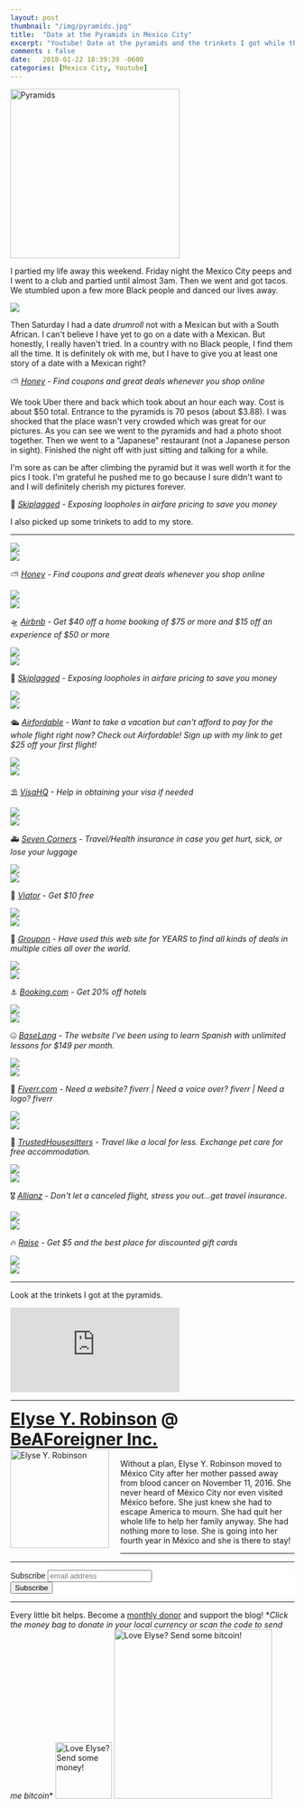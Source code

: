 ```yaml
---
layout: post
thumbnail: "/img/pyramids.jpg"
title:  "Date at the Pyramids in Mexico City"
excerpt: "Youtube! Date at the pyramids and the trinkets I got while there."
comments : false
date:   2018-01-22 18:39:39 -0600
categories: [Mexico City, Youtube]
---
```


<img src="/img/pyramids.jpg" width="300" height="300" alt="Pyramids">

I partied my life away this weekend. Friday night the Mexico City peeps and I went to a club and partied until almost 3am. Then we went and got tacos. We stumbled upon a few more Black people and danced our lives away.

<picture>
  <source srcset="/img/party.webp" type="image/webp">
  <source srcset="/img/party.jpg" type="image/jpeg">
<img src="/img/party.jpg">
</picture>

Then Saturday I had a date *drumroll* not with a Mexican but with a South African. I can't believe I have yet to go on a date with a Mexican. But honestly, I really haven't tried. In a country with no Black people, I find them all the time. It is definitely ok with me, but I have to give you at least one story of a date with a Mexican right?

⛅ <i><a href="https://joinhoney.com/ref/759tu9o" target="_blank">Honey</a> - Find coupons and great deals whenever you shop online</i><br>

We took Uber there and back which took about an hour each way. Cost is about $50 total. Entrance to the pyramids is 70 pesos (about $3.88). I was shocked that the place wasn't very crowded which was great for our pictures. As you can see we went to the pyramids and had a photo shoot together. Then we went to a "Japanese" restaurant (not a Japanese person in sight). Finished the night off with just sitting and talking for a while.

I'm sore as can be after climbing the pyramid but it was well worth it for the pics I took. I'm grateful he pushed me to go because I sure didn't want to and I will definitely cherish my pictures forever.

🎠 <i><a href="https://skiplagged.com/r/elyser" target="_blank">Skiplagged</a> - Exposing loopholes in airfare pricing to save you money</i><br>

I also picked up some trinkets to add to my store.

<hr>

<picture>
  <source srcset="/img/df pyramids (1).webp" type="image/webp">
  <source srcset="/img/df pyramids (1).jpg" type="image/jpeg">
<img src="/img/df pyramids (1).jpg">
</picture>
<br>

<picture>
  <source srcset="/img/df pyramids (2).webp" type="image/webp">
  <source srcset="/img/df pyramids (2).jpg" type="image/jpeg">
<img src="/img/df pyramids (2).jpg">
</picture>
<br>

⛅ <i><a href="https://joinhoney.com/ref/759tu9o" target="_blank">Honey</a> - Find coupons and great deals whenever you shop online</i><br>

<picture>
  <source srcset="/img/df pyramids (3).webp" type="image/webp">
  <source srcset="/img/df pyramids (3).jpg" type="image/jpeg">
<img src="/img/df pyramids (3).jpg">
</picture>
<br>

<picture>
  <source srcset="/img/df pyramids (4).webp" type="image/webp">
  <source srcset="/img/df pyramids (4).jpg" type="image/jpeg">
<img src="/img/df pyramids (4).jpg">
</picture>
<br>

🛸 <i><a href="https://www.airbnb.com/c/elyser93?currency=USD" target="_blank">Airbnb</a> - Get $40 off a home booking of $75 or more and $15 off an experience of $50 or more</i><br>

<picture>
  <source srcset="/img/df pyramids (5).webp" type="image/webp">
  <source srcset="/img/df pyramids (5).jpg" type="image/jpeg">
<img src="/img/df pyramids (5).jpg">
</picture>
<br>

<picture>
  <source srcset="/img/df pyramids (6).webp" type="image/webp">
  <source srcset="/img/df pyramids (6).jpg" type="image/jpeg">
<img src="/img/df pyramids (6).jpg">
</picture>
<br>

🎠 <i><a href="https://skiplagged.com/r/elyser" target="_blank">Skiplagged</a> - Exposing loopholes in airfare pricing to save you money</i><br>

<picture>
  <source srcset="/img/df pyramids (7).webp" type="image/webp">
  <source srcset="/img/df pyramids (7).jpg" type="image/jpeg">
<img src="/img/df pyramids (7).jpg">
</picture>
<br>

<picture>
  <source srcset="/img/df pyramids (8).webp" type="image/webp">
  <source srcset="/img/df pyramids (8).jpg" type="image/jpeg">
<img src="/img/df pyramids (8).jpg">
</picture>
<br>

🛳️ <i><a href="https://www.airfordable.com/referred?referrer=5a68bfc9535a390036c934f7" target="_blank">Airfordable</a> - Want to take a vacation but can't afford to pay for the whole flight right now? Check out Airfordable! Sign up with my link to get $25 off your first flight!</i><br>

<picture>
  <source srcset="/img/df pyramids (9).webp" type="image/webp">
  <source srcset="/img/df pyramids (9).jpg" type="image/jpeg">
<img src="/img/df pyramids (9).jpg">
</picture>
<br>

<picture>
  <source srcset="/img/df pyramids (10).webp" type="image/webp">
  <source srcset="/img/df pyramids (10).jpg" type="image/jpeg">
<img src="/img/df pyramids (10).jpg">
</picture>
<br>

⛱️ <i><a href="https://www.visahq.com/?a_aid=vaff9616" target="_blank">VisaHQ</a> - Help in obtaining your visa if needed</i><br>

<picture>
  <source srcset="/img/df pyramids (11).webp" type="image/webp">
  <source srcset="/img/df pyramids (11).jpg" type="image/jpeg">
<img src="/img/df pyramids (11).jpg">
</picture>
<br>

<picture>
  <source srcset="/img/df pyramids (12).webp" type="image/webp">
  <source srcset="/img/df pyramids (12).jpg" type="image/jpeg">
<img src="/img/df pyramids (12).jpg">
</picture>
<br>

🚑 <i><a href="https://www.sevencorners.com/?a=7EA9D670-6805-4F0F-AB1C-804BD2C35B7D&z=HGP2SEQ" target="_blank">Seven Corners</a> - Travel/Health insurance in case you get hurt, sick, or lose your luggage</i><br>

<picture>
  <source srcset="/img/df pyramids (13).webp" type="image/webp">
  <source srcset="/img/df pyramids (13).jpg" type="image/jpeg">
<img src="/img/df pyramids (13).jpg">
</picture>
<br>

<picture>
  <source srcset="/img/df pyramids (14).webp" type="image/webp">
  <source srcset="/img/df pyramids (14).jpg" type="image/jpeg">
<img src="/img/df pyramids (14).jpg">
</picture>
<br>

🛴 <i><a href="https://www.awin1.com/awclick.php?gid=385121&mid=11018&awinaffid=323811&linkid=2598552&clickref=" target="_blank">Viator</a> - Get $10 free</i><br>

<picture>
  <source srcset="/img/df pyramids (15).webp" type="image/webp">
  <source srcset="/img/df pyramids (15).jpg" type="image/jpeg">
<img src="/img/df pyramids (15).jpg">
</picture>
<br>

<picture>
  <source srcset="/img/df pyramids (16).webp" type="image/webp">
  <source srcset="/img/df pyramids (16).jpg" type="image/jpeg">
<img src="/img/df pyramids (16).jpg">
</picture>
<br>

🗿 <i><a href="https://www.groupon.com/visitor_referral/h/ee4bce1e-84de-4387-a735-d59d04539960" target="_blank">Groupon</a> - Have used this web site for YEARS to find all kinds of deals in multiple cities all over the world.</i><br>

<picture>
  <source srcset="/img/df pyramids (17).webp" type="image/webp">
  <source srcset="/img/df pyramids (17).jpg" type="image/jpeg">
<img src="/img/df pyramids (17).jpg">
</picture>
<br>

<picture>
  <source srcset="/img/df pyramids (18).webp" type="image/webp">
  <source srcset="/img/df pyramids (18).jpg" type="image/jpeg">
<img src="/img/df pyramids (18).jpg">
</picture>
<br>

⚓ <i><a href="https://www.booking.com/index.html?aid=1953880" target="_blank">Booking.com</a> - Get 20% off hotels</i><br>

<picture>
  <source srcset="/img/df pyramids (19).webp" type="image/webp">
  <source srcset="/img/df pyramids (19).jpg" type="image/jpeg">
<img src="/img/df pyramids (19).jpg">
</picture>
<br>

<picture>
  <source srcset="/img/df pyramids (20).webp" type="image/webp">
  <source srcset="/img/df pyramids (20).jpg" type="image/jpeg">
<img src="/img/df pyramids (20).jpg">
</picture>
<br>

🤐 <i><a href="https://baselang.com/signup/?referral=me%40elyserobinson.com" target="_blank">BaseLang</a> - The website I've been using to learn Spanish with unlimited lessons for $149 per month.</i><br>

<picture>
  <source srcset="/img/df pyramids (21).webp" type="image/webp">
  <source srcset="/img/df pyramids (21).jpg" type="image/jpeg">
<img src="/img/df pyramids (21).jpg">
</picture>
<br>

<picture>
  <source srcset="/img/df pyramids (22).webp" type="image/webp">
  <source srcset="/img/df pyramids (22).jpg" type="image/jpeg">
<img src="/img/df pyramids (22).jpg">
</picture>
<br>

💎 <i><a href="https://www.awin1.com/awclick.php?gid=383744&mid=6288&awinaffid=323811&linkid=2587800&clickref=" target="_blank">Fiverr.com</a> - Need a website? fiverr | Need a voice over? fiverr | Need a logo? fiverr</i><br>

<picture>
  <source srcset="/img/df pyramids (23).webp" type="image/webp">
  <source srcset="/img/df pyramids (23).jpg" type="image/jpeg">
<img src="/img/df pyramids (23).jpg">
</picture>
<br>

<picture>
  <source srcset="/img/df pyramids (24).webp" type="image/webp">
  <source srcset="/img/df pyramids (24).jpg" type="image/jpeg">
<img src="/img/df pyramids (24).jpg">
</picture>
<br>

📆 <i><a href="https://www.awin1.com/awclick.php?gid=379678&mid=5759&awinaffid=323811&linkid=2562126&clickref=" target="_blank">TrustedHousesitters</a> - Travel like a local for less. Exchange pet care for free accommodation.</i><br>

<picture>
  <source srcset="/img/df pyramids (25).webp" type="image/webp">
  <source srcset="/img/df pyramids (25).jpg" type="image/jpeg">
<img src="/img/df pyramids (25).jpg">
</picture>
<br>

<picture>
  <source srcset="/img/df pyramids (26).webp" type="image/webp">
  <source srcset="/img/df pyramids (26).jpg" type="image/jpeg">
<img src="/img/df pyramids (26).jpg">
</picture>
<br>

🎖️ <i><a href="http://www.agentmaxonline.com/agentmaxweb/storefront/index.html#/home/?emaillinkcode=ABIYU4TLWGBGTNHC6ZWLRSKAR7AIBWE33AAW7OYIPBPWYZZAHMNGY4GI3QWHIYSJSFMRKVFBSRHL353RYXNHYWHXUUUWM6LOOV3244I%3d" target="_blank">Allianz</a> - Don't let a canceled flight, stress you out...get travel insurance.</i><br>

<picture>
  <source srcset="/img/df pyramids (27).webp" type="image/webp">
  <source srcset="/img/df pyramids (27).jpg" type="image/jpeg">
<img src="/img/df pyramids (27).jpg">
</picture>
<br>

<picture>
  <source srcset="/img/df pyramids (28).webp" type="image/webp">
  <source srcset="/img/df pyramids (28).jpg" type="image/jpeg">
<img src="/img/df pyramids (28).jpg">
</picture>
<br>

🔥 <i><a href="http://geta.raise.com/erobinson6" target="_blank">Raise</a> - Get $5 and the best place for discounted gift cards</i><br>

<picture>
  <source srcset="/img/df pyramids (29).webp" type="image/webp">
  <source srcset="/img/df pyramids (29).jpg" type="image/jpeg">
<img src="/img/df pyramids (29).jpg">
</picture>
<br>

<picture>
  <source srcset="/img/df pyramids (30).webp" type="image/webp">
  <source srcset="/img/df pyramids (30).jpg" type="image/jpeg">
<img src="/img/df pyramids (30).jpg">
</picture>
<br>

<hr>

Look at the trinkets I got at the pyramids.

<iframe src="https://www.youtube.com/embed/JpaoLSqKmyY" frameborder="0" allow="accelerometer; autoplay; encrypted-media; gyroscope; picture-in-picture" allowfullscreen></iframe>

<hr>

<div style="font-size: 30px; font-weight: bold;"><a href="https://elyserobinson.com" target="_blank">Elyse Y. Robinson</a> @ <a href="https://www.beaforeigner.com" target="_blank">BeAForeigner Inc.</a></div>
<div style="float: left; padding: 0 20px 20px 0;"><img src="/img/me86.gif" width="175" height="175" alt="Elyse Y. Robinson"></div>
<br>
Without a plan, Elyse Y. Robinson moved to México City after her mother passed away from blood cancer on November 11, 2016. She never heard of México City nor even visited México before. She just knew she had to escape America to mourn. She had quit her whole life to help her family anyway. She had nothing more to lose. She is going into her fourth year in México and she is there to stay!

<hr>

<div class="sharethis-inline-share-buttons"></div>

<hr>

<!-- Begin Mailchimp Signup Form -->
<link href="//cdn-images.mailchimp.com/embedcode/horizontal-slim-10_7.css" rel="stylesheet" type="text/css">
<style type="text/css">
	#mc_embed_signup{background:#fff; clear:left; font:14px Helvetica,Arial,sans-serif; width:100%;}
	/* Add your own Mailchimp form style overrides in your site stylesheet or in this style block.
	   We recommend moving this block and the preceding CSS link to the HEAD of your HTML file. */
</style>
<div id="mc_embed_signup">
<form action="https://elyserobinson.us14.list-manage.com/subscribe/post?u=d8681ae8829338461cc453b4a&amp;id=f1fd37520f" method="post" id="mc-embedded-subscribe-form" name="mc-embedded-subscribe-form" class="validate" target="_blank" novalidate>
    <div id="mc_embed_signup_scroll">
	<label for="mce-EMAIL">Subscribe</label>
	<input type="email" value="" name="EMAIL" class="email" id="mce-EMAIL" placeholder="email address" required>
    <!-- real people should not fill this in and expect good things - do not remove this or risk form bot signups-->
    <div style="position: absolute; left: -5000px;" aria-hidden="true"><input type="text" name="b_d8681ae8829338461cc453b4a_f1fd37520f" tabindex="-1" value=""></div>
    <div class="clear"><input type="submit" value="Subscribe" name="subscribe" id="mc-embedded-subscribe" class="button"></div>
    </div>
</form>
</div>

<!--End mc_embed_signup-->

<hr>

<div class="text-align: center">
Every little bit helps. Become a <a href="https://liberapay.com/elyserobinson" target="_blank">monthly donor</a> and support the blog! *<i>Click the money bag to donate in your local currency or scan the code to send me bitcoin</i>*
<a href="https://liberapay.com/elyserobinson" target="_blank"><img src="/img/419_money_bag_BTC_solid.gif" width="100" height="100" alt="Love Elyse? Send some money!"></a>

<picture>
  <source srcset="/img/bitcoin.webp" type="image/webp">
  <source srcset="/img/bitcoin.jpeg" type="image/jpeg">
  <img src="/img/bitcoin.jpeg" width="280" height="300" alt="Love Elyse? Send some bitcoin!">
</picture>
</div>
